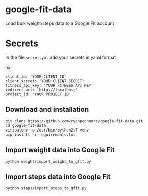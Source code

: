 # google-fit-data
Load bulk weight/steps data to a Google Fit account

# Secrets

In the file `secret.yml` add your secrets in yaml format

ex.
```
client_id: 'YOUR CLIENT ID'
client_secret: 'YOUR CLIENT SECRET'
fitness_api_key: 'YOUR FITNESS API KEY'
redirect_uri: 'http://localhost'
project_id: 'YOUR PROJECT ID'
```

## Download and installation
```
git clone https://github.com/ryanpconnors/google-fit-data.git
cd google-fit-data
virtualenv -p /usr/bin/python2.7 venv
pip install -r requirements.txt
```

## Import weight data into Google Fit
```
python weight/import_weight_to_gfit.py
```

## Import steps data into Google Fit
```
python steps/import_steps_to_gfit.py
```
